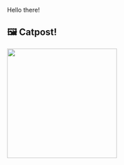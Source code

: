 Hello there!



## 🖼️ Catpost!

<sub>
    <img src="https://cdn2.thecatapi.com/images/clf.jpg" height="256">
</sub>

